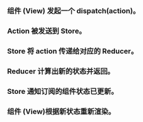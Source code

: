 ### 组件 (View)  发起一个 dispatch(action)。

### Action 被发送到 Store。

### Store 将 action 传递给对应的 Reducer。

### Reducer 计算出新的状态并返回。

### Store 通知订阅的组件状态已更新。

### 组件 (View)根据新状态重新渲染。

